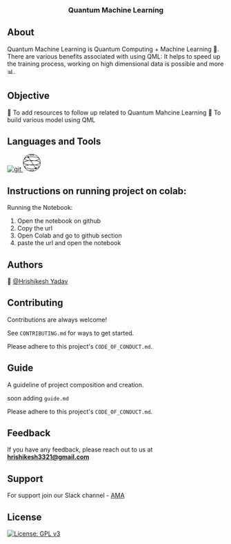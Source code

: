 <br />
<div align="center">
  <h3 align="center">Quantum Machine Learning</h3>

</div>

## About

Quantum Machine Learning is Quantum Computing + Machine Learning 🧠. There are various benefits associated with using QML: It helps to speed up the training process, working on high dimensional data is possible and more 📊.

## Objective

📙 To add resources to follow up related to Quantum Mahcine Learning
🧠 To build various model using QML 


## Languages and Tools

<a href="https://www.python.org/" rel="noreferrer"> <img src="https://www.svgrepo.com/show/452091/python.svg" alt="git" width="40" height="40"/> </a>
<a href="https://qiskit.org/" rel="noreferrer"> <img src="https://github.com/Hrishikesh332/Quantum-Machine-Learning/blob/main/src/qiskit.png" alt="git" width="40" height="40"/> </a>

 

 
 ## Instructions on running project on colab:

Running the Notebook:

1. Open the notebook on github
2. Copy the url
3. Open Colab and go to github section
4. paste the url and open the notebook


## Authors

🔆 [@Hrishikesh Yadav](https://www.github.com/hrishikesh332)


## Contributing

Contributions are always welcome!

See `CONTRIBUTING.md` for ways to get started.

Please adhere to this project's `CODE_OF_CONDUCT.md`.

## Guide

A guideline of project composition and creation.

soon adding `guide.md`

Please adhere to this project's `CODE_OF_CONDUCT.md`.

## Feedback

If you have any feedback, please reach out to us at **hrishikesh3321@gmail.com**


## Support

For support join our Slack channel - [AMA](https://ml-geeksworkspace.slack.com/archives/C03K2M9SBAA)

## License

[![License: GPL v3](https://img.shields.io/badge/License-GPLv3-blue.svg)](https://www.gnu.org/licenses/gpl-3.0)
